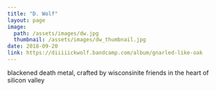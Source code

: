 ```yaml
---
title: "D. Wolf"
layout: page
image:
  path: /assets/images/dw.jpg
  thumbnail: /assets/images/dw_thumbnail.jpg
date: 2018-09-20
link: https://diiiiickwolf.bandcamp.com/album/gnarled-like-oak
---
```


blackened death metal, crafted by wisconsinite friends in the heart of silicon valley

